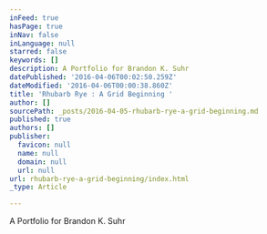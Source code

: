 ```yaml
---
inFeed: true
hasPage: true
inNav: false
inLanguage: null
starred: false
keywords: []
description: A Portfolio for Brandon K. Suhr
datePublished: '2016-04-06T00:02:50.259Z'
dateModified: '2016-04-06T00:00:38.860Z'
title: 'Rhubarb Rye : A Grid Beginning '
author: []
sourcePath: _posts/2016-04-05-rhubarb-rye-a-grid-beginning.md
published: true
authors: []
publisher:
  favicon: null
  name: null
  domain: null
  url: null
url: rhubarb-rye-a-grid-beginning/index.html
_type: Article

---
```

A Portfolio for Brandon K. Suhr